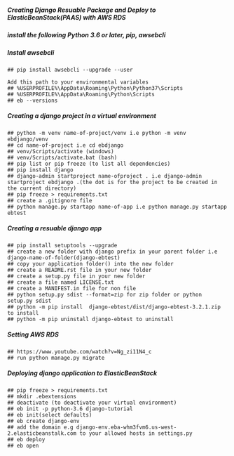 ##### Creating Django Resuable Package and Deploy to ElasticBeanStack(PAAS) with AWS RDS

##### install the following Python 3.6 or later, pip, awsebcli

##### Install awsebcli
    ## pip install awsebcli --upgrade --user

    Add this path to your environmental variables
    ## %USERPROFILE%\AppData\Roaming\Python\Python37\Scripts
    ## %USERPROFILE%\AppData\Roaming\Python\Scripts
    ## eb --versions

##### Creating a django project in a  virtual environment 
    ## python -m venv name-of-project/venv i.e python -m venv ebdjango/venv
    ## cd name-of-project i.e cd ebdjango
    ## venv/Scripts/activate (windows)
    ## venv/Scripts/activate.bat (bash)
    ## pip list or pip freeze (to list all dependencies)
    ## pip install django
    ## django-admin startproject name-ofproject . i.e django-admin startproject ebdjango .(the dot is for the project to be created in the current directory)
    ## pip freeze > requirements.txt
    ## create a .gitignore file
    ## python manage.py startapp name-of-app i.e python manage.py startapp ebtest

  
##### Creating a resuable django app
    ## pip install setuptools --upgrade
    ## create a new folder with django prefix in your parent folder i.e django-name-of-folder(django-ebtest)
    ## copy your application folder() into the new folder
    ## create a README.rst file in your new folder
    ## create a setup.py file in your new folder
    ## create a file named LICENSE.txt  
    ## create a MANIFEST.in file for non file
    ## python setup.py sdist --format=zip for zip folder or python setup.py sdist
    ## python -m pip install  django-ebtest/dist/django-ebtest-3.2.1.zip to install 
    ## python -m pip uninstall django-ebtest to uninstall

##### Setting AWS RDS
    ## https://www.youtube.com/watch?v=Ng_zi11N4_c
    ## run python manage.py migrate


##### Deploying django application to ElasticBeanStack
    ## pip freeze > requirements.txt
    ## mkdir .ebextensions
    ## deactivate (to deactivate your virtual environment)
    ## eb init -p python-3.6 django-tutorial
    ## eb init(select defaults)
    ## eb create django-env
    ## add the domain e.g django-env.eba-whm3fvm6.us-west-2.elasticbeanstalk.com to your allowed hosts in settings.py
    ## eb deploy
    ## eb open


<!-- tw4mNDH0niCEHMFu/CqQHAUqb11D+k4oLojUT4z1 -->